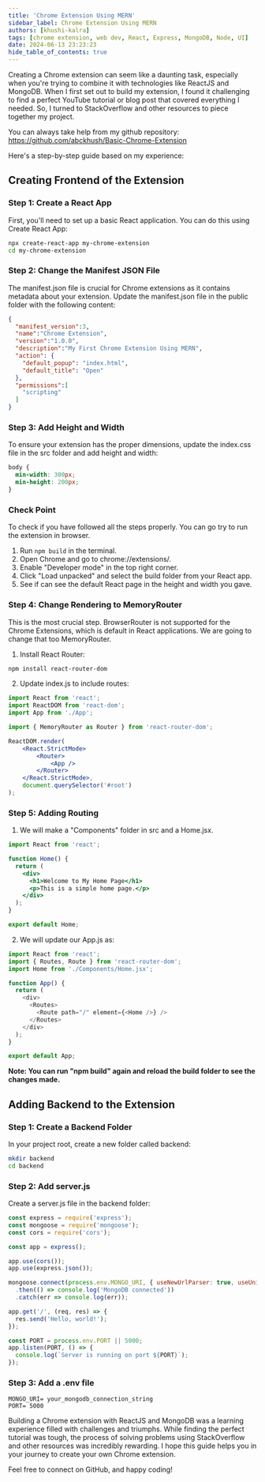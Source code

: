 ```yaml
---
title: 'Chrome Extension Using MERN'
sidebar_label: Chrome Extension Using MERN
authors: [khushi-kalra]
tags: [chrome extension, web dev, React, Express, MongoDB, Node, UI]
date: 2024-06-13 23:23:23
hide_table_of_contents: true
---
```


Creating a Chrome extension can seem like a daunting task, especially when you're trying to combine it with technologies like ReactJS and MongoDB. When I first set out to build my extension, I found it challenging to find a perfect YouTube tutorial or blog post that covered everything I needed. So, I turned to StackOverflow and other resources to piece together my project.

<!-- truncate -->

You can always take help from my github repository: https://github.com/abckhush/Basic-Chrome-Extension

Here's a step-by-step guide based on my experience:

## Creating Frontend of the Extension

### Step 1: Create a React App
First, you'll need to set up a basic React application. You can do this using Create React App:

```bash
npx create-react-app my-chrome-extension
cd my-chrome-extension
```

### Step 2: Change the Manifest JSON File
The manifest.json file is crucial for Chrome extensions as it contains metadata about your extension. Update the manifest.json file in the public folder with the following content:

```json
{
  "manifest_version":3,
  "name":"Chrome Extension", 
  "version":"1.0.0",
  "description":"My First Chrome Extension Using MERN", 
  "action": {
    "default_popup": "index.html",
    "default_title": "Open"
  },
  "permissions":[
    "scripting"
  ]
}
```

### Step 3: Add Height and Width
To ensure your extension has the proper dimensions, update the index.css file in the src folder and add height and width:

```css
body {
  min-width: 300px;
  min-height: 200px;
}
```

### Check Point
To check if you have followed all the steps properly. You can go try to run the extension in browser. 
1. Run `npm build` in the terminal.
2. Open Chrome and go to chrome://extensions/.
3. Enable "Developer mode" in the top right corner.
4. Click "Load unpacked" and select the build folder from your React app.
5. See if can see the default React page in the height and width you gave.

### Step 4: Change Rendering to MemoryRouter
This is the most crucial step. BrowserRouter is not supported for the Chrome Extensions, which is default in React applications. We are going to change that too MemoryRouter.
1. Install React Router:

```bash
npm install react-router-dom
```

2. Update index.js to include routes:

```jsx
import React from 'react';
import ReactDOM from 'react-dom';
import App from './App';

import { MemoryRouter as Router } from 'react-router-dom';

ReactDOM.render(
    <React.StrictMode>
        <Router>
            <App />
        </Router>
    </React.StrictMode>,
    document.querySelector('#root')
);
```

### Step 5: Adding Routing
1. We will make a "Components" folder in src and a Home.jsx.
```jsx
import React from 'react';

function Home() {
  return (
    <div>
      <h1>Welcome to My Home Page</h1>
      <p>This is a simple home page.</p>
    </div>
  );
}

export default Home;
```

2. We will update our App.js as:
```js
import React from 'react';
import { Routes, Route } from 'react-router-dom';
import Home from './Components/Home.jsx';

function App() {
  return (
    <div>
      <Routes>
        <Route path="/" element={<Home />} />
      </Routes>
    </div>
  );
}

export default App;
```
**Note: You can run "npm build" again and reload the build folder to see the changes made.**
 
## Adding Backend to the Extension

### Step 1: Create a Backend Folder
In your project root, create a new folder called backend:

```bash
mkdir backend
cd backend
```

### Step 2: Add server.js
Create a server.js file in the backend folder:

```javascript
const express = require('express');
const mongoose = require('mongoose');
const cors = require('cors');

const app = express();

app.use(cors());
app.use(express.json());

mongoose.connect(process.env.MONGO_URI, { useNewUrlParser: true, useUnifiedTopology: true })
  .then(() => console.log('MongoDB connected'))
  .catch(err => console.log(err));

app.get('/', (req, res) => {
  res.send('Hello, world!');
});

const PORT = process.env.PORT || 5000;
app.listen(PORT, () => {
  console.log(`Server is running on port ${PORT}`);
});
```
### Step 3: Add a .env file

```env
MONGO_URI= your_mongodb_connection_string
PORT= 5000
```

Building a Chrome extension with ReactJS and MongoDB was a learning experience filled with challenges and triumphs. While finding the perfect tutorial was tough, the process of solving problems using StackOverflow and other resources was incredibly rewarding. I hope this guide helps you in your journey to create your own Chrome extension.

Feel free to connect on GitHub, and happy coding!
